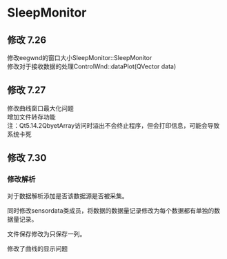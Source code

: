 # SleepMonitor

## 修改 7.26

修改eegwnd的窗口大小SleepMonitor::SleepMonitor<br>
修改对于接收数据的处理ControlWnd::dataPlot(QVector<double> data)

## 修改 7.27

修改曲线窗口最大化问题<br>
增加文件转存功能<br>
注：Qt5.14.2QbyetArray访问时溢出不会终止程序，但会打印信息，可能会导致系统卡死

## 修改 7.30

### 修改解析

对于数据解析添加是否该数据源是否被采集。

同时修改sensordata类成员，将数据的数据量记录修改为每个数据都有单独的数据量记录。

文件保存修改为只保存一列。

修改了曲线的显示问题
